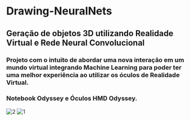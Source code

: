 # Drawing-NeuralNets
## Geração de objetos 3D utilizando Realidade Virtual e Rede Neural Convolucional
### Projeto com o intuito de abordar uma nova interação em um mundo virtual integrando Machine Learning para poder ter uma melhor experiência ao utilizar os óculos de Realidade Virtual.
### Notebook Odyssey e Óculos HMD Odyssey.

![2](https://user-images.githubusercontent.com/18224116/44405406-281b8580-a527-11e8-8856-3d1c2136b766.jpg)
![1](https://user-images.githubusercontent.com/18224116/44405006-3e751180-a526-11e8-9046-3ab8df29ed03.jpeg)
